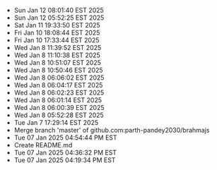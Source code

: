 - Sun Jan 12 08:01:40 EST 2025
- Sun Jan 12 05:52:25 EST 2025
- Sat Jan 11 19:33:50 EST 2025
- Fri Jan 10 18:08:44 EST 2025
- Fri Jan 10 17:33:44 EST 2025
- Wed Jan  8 11:39:52 EST 2025
- Wed Jan  8 11:10:38 EST 2025
- Wed Jan  8 10:51:07 EST 2025
- Wed Jan  8 10:50:46 EST 2025
- Wed Jan  8 06:06:02 EST 2025
- Wed Jan  8 06:04:17 EST 2025
- Wed Jan  8 06:02:23 EST 2025
- Wed Jan  8 06:01:14 EST 2025
- Wed Jan  8 06:00:39 EST 2025
- Wed Jan  8 05:52:28 EST 2025
- Tue Jan  7 17:29:14 EST 2025
- Merge branch 'master' of github.com:parth-pandey2030/brahmajs
- Tue 07 Jan 2025 04:54:44 PM EST
- Create README.md
- Tue 07 Jan 2025 04:36:32 PM EST
- Tue 07 Jan 2025 04:19:34 PM EST
